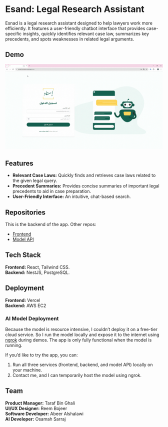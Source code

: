 # Esand: Legal Research Assistant
Esnad is a legal research assistant designed to help lawyers work more efficiently. It features a user-friendly chatbot interface that provides case-specific insights, quickly identifies relevant case law, summarizes key precedents, and spots weaknesses in related legal arguments.

## Demo
![demo](./Screenshots/demo.gif)

## Features
- **Relevant Case Laws:** Quickly finds and retrieves case laws related to the given legal query.
- **Precedent Summaries:** Provides concise summaries of important legal precedents to aid in case preparation.
- **User-Friendly Interface:** An intuitive, chat-based search.

## Repositories
This is the backend of the app. Other repos:
- [Frontend](https://github.com/AbeerAlshalawi/esnad-frontend)
- [Model API](https://github.com/Osraj/Masar_Model)

## Tech Stack
**Frontend:** React, Tailwind CSS.  
**Backend:** NestJS, PostgreSQL.  

## Deployment
**Frontend:** Vercel  
**Backend:** AWS EC2  

### AI Model Deployment
Because the model is resource intensive, I couldn’t deploy it on a free-tier cloud service. So I run the model locally and expose it to the internet using [ngrok](https://ngrok.com/) during demos. The app is only fully functional when the model is running.

If you’d like to try the app, you can:
1. Run all three services (frontend, backend, and model API) locally on your machine.  
2. Contact me, and I can temporarily host the model using ngrok.  

## Team
**Product Manager:** Taraf Bin Ghali  
**UI/UX Designer:** Reem Bojeer  
**Software Developer:** Abeer Alshalawi  
**AI Developer:** Osamah Sarraj
